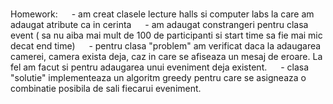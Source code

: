 # 
Homework:
           &emsp; - am creat clasele lecture halls si computer labs la care am adaugat atribute ca in cerinta
           &emsp; - am adaugat constrangeri pentru clasa event ( sa nu aiba mai mult de 100 de participanti si start time sa fie mai mic decat end time)
           &emsp; - pentru clasa "problem" am verificat daca la adaugarea camerei, camera exista deja, caz in care se afiseaza un mesaj de eroare. La fel am facut si pentru adaugarea unui eveniment deja existent.
           &emsp; - clasa "solutie" implementeaza un algoritm greedy pentru care se asigneaza o combinatie posibila de sali fiecarui eveniment.
